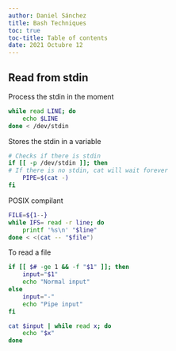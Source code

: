 ```yaml
---
author: Daniel Sánchez
title: Bash Techniques
toc: true
toc-title: Table of contents
date: 2021 Octubre 12
---
```


## Read from stdin

Process the stdin in the moment

```bash
while read LINE; do
    echo $LINE
done < /dev/stdin
```

Stores the stdin in a variable

```bash
# Checks if there is stdin
if [[ -p /dev/stdin ]]; then
# If there is no stdin, cat will wait forever
    PIPE=$(cat -)
fi
```

POSIX compilant

```bash
FILE=${1--}
while IFS= read -r line; do
    printf '%s\n' "$line"
done < <(cat -- "$file")
```

To read a file

```bash
if [[ $# -ge 1 && -f "$1" ]]; then
    input="$1"
    echo "Normal input"
else
    input="-"
    echo "Pipe input"
fi

cat $input | while read x; do
    echo "$x"
done
```

